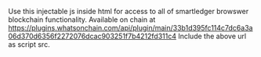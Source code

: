 Use this injectable js inside html for access to all of smartledger browswer blockchain functionality.
Available on chain at https://plugins.whatsonchain.com/api/plugin/main/33b1d395fc114c7dc6a3a06d370d6356f2272076dcac903251f7b4212fd311c4
Include the above url as script src.
<script src="https://plugins.whatsonchain.com/api/plugin/main/33b1d395fc114c7dc6a3a06d370d6356f2272076dcac903251f7b4212fd311c4"></script>
